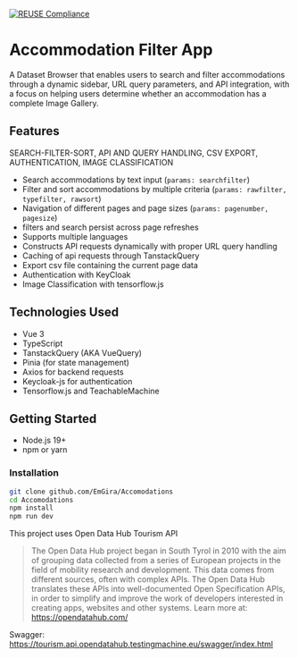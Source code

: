 [![REUSE Compliance](https://github.com/noi-techpark/opendatahub-databrowser-imagechecker/actions/workflows/reuse.yml/badge.svg)](https://github.com/noi-techpark/opendatahub-docs/wiki/REUSE#badges)

# Accommodation Filter App

A Dataset Browser that enables users to search and filter accommodations through a dynamic sidebar, URL query parameters, and API integration, with a focus on helping users determine whether an accommodation has a complete Image Gallery.

## Features
SEARCH-FILTER-SORT, API AND QUERY HANDLING, CSV EXPORT, AUTHENTICATION, IMAGE CLASSIFICATION
- Search accommodations by text input (`params: searchfilter`)  
- Filter and sort accommodations by multiple criteria (`params: rawfilter, typefilter, rawsort`)  
- Navigation of different pages and page sizes (`params: pagenumber, pagesize`)
- filters and search persist across page refreshes  
- Supports multiple languages
- Constructs API requests dynamically with proper URL query handling
- Caching of api requests through TanstackQuery
- Export csv file containing the current page data
- Authentication with KeyCloak
- Image Classification with tensorflow.js
  

## Technologies Used

- Vue 3
- TypeScript  
- TanstackQuery (AKA VueQuery)
- Pinia (for state management)  
- Axios for backend requests  
- Keycloak-js for authentication
- Tensorflow.js and TeachableMachine

## Getting Started

- Node.js 19+  
- npm or yarn  

### Installation

```bash
git clone github.com/EmGira/Accomodations
cd Accomodations
npm install
npm run dev

```



This project uses Open Data Hub Tourism API
> The Open Data Hub project began in South Tyrol in 2010 with the aim of grouping data collected from a series of European projects in the field of mobility research and
> development. This data comes from different sources, often with complex APIs. The Open Data Hub translates these APIs into well-documented Open Specification APIs, in
> order to simplify and improve the work of developers interested in creating apps, websites and other systems.
> Learn more at: https://opendatahub.com/

Swagger: https://tourism.api.opendatahub.testingmachine.eu/swagger/index.html

